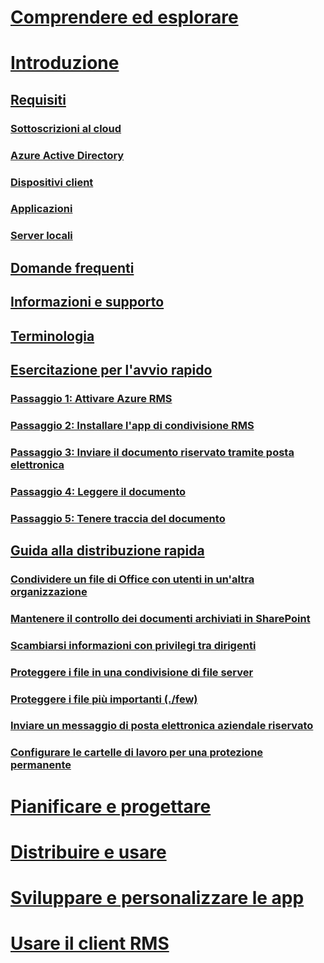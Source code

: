 # [Comprendere ed esplorare](/rights-management/understand-explore/azure-rights-management)
# [Introduzione](./requirements-azure-rms.md)
## [Requisiti](./requirements-azure-rms.md)
### [Sottoscrizioni al cloud](./requirements-subscriptions.md)
### [Azure Active Directory](./requirements-azure-ad.md)
### [Dispositivi client](./requirements-client-devices.md)
### [Applicazioni](./requirements-applications.md)
### [Server locali ](./requirements-servers.md)
## [Domande frequenti](./faqs.md)
## [Informazioni e supporto](./information-support.md)
## [Terminologia](./terminology.md)
## [Esercitazione per l'avvio rapido](./quick-start-tutorial.md)
### [Passaggio 1: Attivare Azure RMS](./tutorial-step1.md)
### [Passaggio 2: Installare l'app di condivisione RMS](./tutorial-step2.md)
### [Passaggio 3: Inviare il documento riservato tramite posta elettronica](./tutorial-step3.md)
### [Passaggio 4: Leggere il documento](./tutorial-step4.md)
### [Passaggio 5: Tenere traccia del documento](./tutorial-step5.md)
## [Guida alla distribuzione rapida](./rapid-deployment-guide.md)
### [Condividere un file di Office con utenti in un'altra organizzazione](./scenario-share-office-file-externally.md)
### [Mantenere il controllo dei documenti archiviati in SharePoint](./scenario-sharepoint.md)
### [Scambiarsi informazioni con privilegi tra dirigenti](./scenario-executives-email.md)
### [Proteggere i file in una condivisione di file server](./scenario-fci.md)
### [Proteggere i file più importanti (./few)](./scenario-secure-most-valuable-files.md)
### [Inviare un messaggio di posta elettronica aziendale riservato](./scenario-company-confidential-email.md)
### [Configurare le cartelle di lavoro per una protezione permanente](./scenario-work-folders.md)
# [Pianificare e progettare](/rights-management/plan-design/deployment-roadmap)
# [Distribuire e usare](/rights-management/deploy-use/activate-service)
# [Sviluppare e personalizzare le app](/rights-management/develop/developers-guide)
# [Usare il client RMS](/rights-management/rms-client/use-client)

<!--HONumber=Apr16_HO3-->


